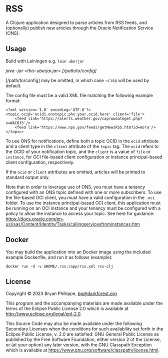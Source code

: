 # RSS

A Clojure application designed to parse articles from RSS feeds, and 
(optionally) publish new articles through the Oracle Notification Service (ONS).

## Usage

Build with Leiningen e.g. `lein uberjar`

*java -jar <this-uberjar.jar> [/path/to/config]*

[/path/to/config] may be omitted, in which case ~/.rss will be used by default.

The config file must be a valid XML file matching the following example format:

```
<?xml version='1.0' encoding='UTF-8'?>
<topic ocid='ocid1.onstopic.phx.your.ocid.here' client='file'>
    <feed link='https://alerts.weather.gov/cap/wwaatmget.php?x=WAC033'/>
    <feed link='https://www.nps.gov/feeds/getNewsRSS.htm?id=mora'/>
</topic>
```

To use ONS for notifications, define both a topic OCID in the `ocid` 
attribute and a client type in the `client` attribute of the `topic` tag.
The `ocid` refers to the OCID of your notification topic, and the `client` is
a value of `file` or `instance`, for OCI file-based client configuration or 
instance principal-based client configuration, respectively.

If the `ocid` or `client` attributes are omitted, articles will be printed to 
standard output only.

Note that in order to leverage use of ONS, you must have a tenancy 
configured with an ONS topic defined with one or more subscribers. To use 
the file-based OCI client, you must have a valid configuration in the `.oci` 
folder. To use the instance principal-based OCI client, this application 
must be running on an OCI instance and your tenancy must be configured with 
a policy to allow the instance to access your topic. See here for guidance: https://docs.oracle.com/en-us/iaas/Content/Identity/Tasks/callingservicesfrominstances.htm

## Docker

You may build the application into an Docker image using the included example
Dockerfile, and run it as follows (example):

`docker run -d -v $HOME/.rss:/app/rss.xml rss-clj`

## License

Copyright © 2023 Bryan Phillippe, <bp@darkforest.org>

This program and the accompanying materials are made available under the
terms of the Eclipse Public License 2.0 which is available at
http://www.eclipse.org/legal/epl-2.0.

This Source Code may also be made available under the following Secondary
Licenses when the conditions for such availability set forth in the Eclipse
Public License, v. 2.0 are satisfied: GNU General Public License as published by
the Free Software Foundation, either version 2 of the License, or (at your
option) any later version, with the GNU Classpath Exception which is available
at https://www.gnu.org/software/classpath/license.html.
